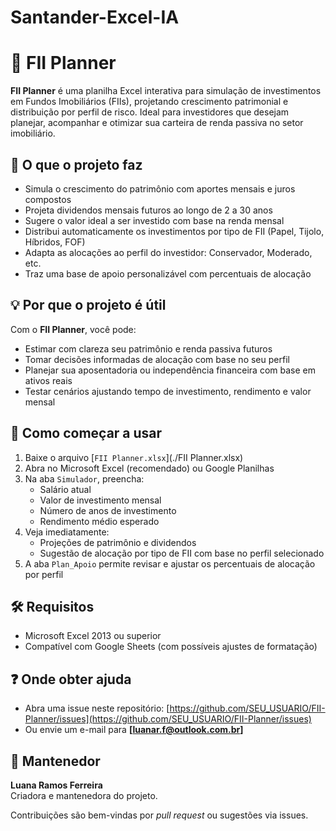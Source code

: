 # Santander-Excel-IA
# 🧮 FII Planner

**FII Planner** é uma planilha Excel interativa para simulação de investimentos em Fundos Imobiliários (FIIs), projetando crescimento patrimonial e distribuição por perfil de risco. Ideal para investidores que desejam planejar, acompanhar e otimizar sua carteira de renda passiva no setor imobiliário.

## 📌 O que o projeto faz

- Simula o crescimento do patrimônio com aportes mensais e juros compostos
- Projeta dividendos mensais futuros ao longo de 2 a 30 anos
- Sugere o valor ideal a ser investido com base na renda mensal
- Distribui automaticamente os investimentos por tipo de FII (Papel, Tijolo, Híbridos, FOF)
- Adapta as alocações ao perfil do investidor: Conservador, Moderado, etc.
- Traz uma base de apoio personalizável com percentuais de alocação

## 💡 Por que o projeto é útil

Com o **FII Planner**, você pode:

- Estimar com clareza seu patrimônio e renda passiva futuros
- Tomar decisões informadas de alocação com base no seu perfil
- Planejar sua aposentadoria ou independência financeira com base em ativos reais
- Testar cenários ajustando tempo de investimento, rendimento e valor mensal

## 🚀 Como começar a usar

1. Baixe o arquivo [`FII Planner.xlsx`](./FII Planner.xlsx)
2. Abra no Microsoft Excel (recomendado) ou Google Planilhas
3. Na aba `Simulador`, preencha:
   - Salário atual
   - Valor de investimento mensal
   - Número de anos de investimento
   - Rendimento médio esperado
4. Veja imediatamente:
   - Projeções de patrimônio e dividendos
   - Sugestão de alocação por tipo de FII com base no perfil selecionado
5. A aba `Plan_Apoio` permite revisar e ajustar os percentuais de alocação por perfil

## 🛠️ Requisitos

- Microsoft Excel 2013 ou superior
- Compatível com Google Sheets (com possíveis ajustes de formatação)

## ❓ Onde obter ajuda

- Abra uma issue neste repositório: [https://github.com/SEU_USUARIO/FII-Planner/issues](https://github.com/SEU_USUARIO/FII-Planner/issues)
- Ou envie um e-mail para **[luanar.f@outlook.com.br]**

## 👥 Mantenedor

**Luana Ramos Ferreira**  
Criadora e mantenedora do projeto.

Contribuições são bem-vindas por *pull request* ou sugestões via issues.
